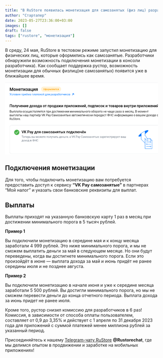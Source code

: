 ```yaml
---
title: "В RuStore появилась монетизация для самозанятых (физ лиц) разработчиков"
author: "Cтартапер"
date: 2023-05-27T23:36:00+03:00
images: []
draft: false
tags: ["rustore", "монетизация"]
---
```


В среду, 24 мая, RuStore в тестовом режиме запустил монетизацию для физических лиц, которые оформились как самозанятые. 
Разработчики обнаружили возможность подключения монетизации в консоли разработчика).
Как сообщает поддержка рустор, возможность монетизации для обычных физлиц(не самозанятых) появится уже в ближайшее время.

![](Untitled.png "RuStore запускает возможность монетизации для физических лиц и самозанятых")

## Подключения монетизации

Для того, чтобы подключить монетизацию вам потребуется предоставить доступ к сервису **“VK Pay самозанятые”** в партнерах “Мой налог” и указать свои банковские реквизиты для выплат.

## Выплаты

Выплаты приходят на указанную банковскую карту 1 раз в месяц при достижении минимального порога в 5 тысяч рублей. 

**Пример 1**

Вы подключили монетизацию в середине мая и к концу месяца заработали 4 999 рублей. 
Это ниже минимального порога, и мы не сможем выплатить деньги за май в следующем месяце. Но они будут переведены, когда вы достигнете минимального порога. 
Если это произойдёт в июне — выплата дохода за май и июнь придёт не ранее середины июля и не позднее августа.

**Пример 2**

Вы подключили монетизацию в начале июня и уже к середине месяца заработали 5 500 рублей. Вы достигли минимального порога, но мы не сможем перевести деньги до конца отчетного периода. Выплата дохода за июнь придет не ранее июля.

Кроме того, рустор снизил комиссию для разработчиков в 6 раз! Комиссия, в зависимости от способа оплаты пользователем, составляет от 0,9 до 3,35% и действует с 1 апреля по 31 декабря 2023 года для приложений с суммой платежей менее миллиона рублей за указанный период.

Присоединяйтесь к нашему [Telegram-чату RuStore](https://t.me/rustorechat) **@Rustorechat**, где мы делимся опытом в продвижении и заработке на мобильных приложениях!